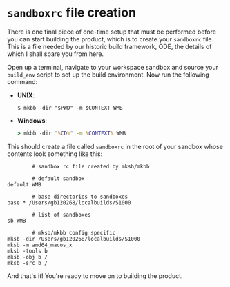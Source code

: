 # `sandboxrc` file creation

There is one final piece of one-time setup that must be performed before you can start building the product, which is to create your `sandboxrc` file. This is a file needed by our historic build framework, ODE, the details of which I shall spare you from here.

Open up a terminal, navigate to your workspace sandbox and source your `build_env` script to set up the build environment. Now run the following command:

* **UNIX**:
    ```shell
    $ mkbb -dir "$PWD" -m $CONTEXT WMB
    ```
* **Windows**:
    ```bat
    > mkbb -dir "%CD%" -m %CONTEXT% WMB
    ```

This should create a file called `sandboxrc` in the root of your sandbox whose contents look something like this:

```
        # sandbox rc file created by mksb/mkbb

        # default sandbox
default WMB

        # base directories to sandboxes
base * /Users/gb120268/localbuilds/S1000

        # list of sandboxes
sb WMB

        # mksb/mkbb config specific
mksb -dir /Users/gb120268/localbuilds/S1000
mksb -m amd64_macos_x
mksb -tools b
mksb -obj b /
mksb -src b /
```

And that's it! You're ready to move on to building the product.